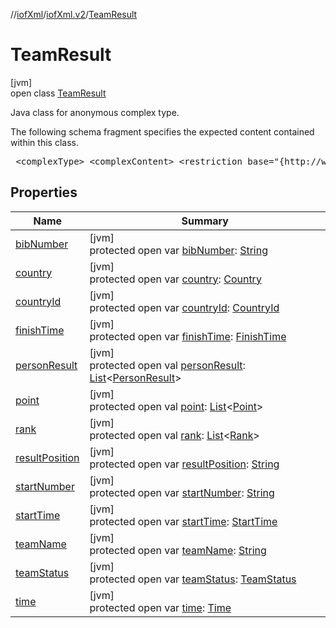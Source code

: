 //[iofXml](../../../index.md)/[iofXml.v2](../index.md)/[TeamResult](index.md)

# TeamResult

[jvm]\
open class [TeamResult](index.md)

<p>Java class for anonymous complex type. <p>The following schema fragment specifies the expected content contained within this class. <pre> &lt;complexType&gt; &lt;complexContent&gt; &lt;restriction base="{http://www.w3.org/2001/XMLSchema}anyType"&gt; &lt;sequence&gt; &lt;element ref="{}TeamName"/&gt; &lt;choice minOccurs="0"&gt; &lt;element ref="{}CountryId"/&gt; &lt;element ref="{}Country"/&gt; &lt;/choice&gt; &lt;element ref="{}StartNumber" minOccurs="0"/&gt; &lt;element ref="{}BibNumber" minOccurs="0"/&gt; &lt;element ref="{}StartTime" minOccurs="0"/&gt; &lt;element ref="{}FinishTime" minOccurs="0"/&gt; &lt;element ref="{}Time" minOccurs="0"/&gt; &lt;element ref="{}ResultPosition" minOccurs="0"/&gt; &lt;element ref="{}TeamStatus"/&gt; &lt;element ref="{}Rank" maxOccurs="unbounded" minOccurs="0"/&gt; &lt;element ref="{}Point" maxOccurs="unbounded" minOccurs="0"/&gt; &lt;element ref="{}PersonResult" maxOccurs="unbounded" minOccurs="0"/&gt; &lt;/sequence&gt; &lt;/restriction&gt; &lt;/complexContent&gt; &lt;/complexType&gt; </pre>

## Properties

| Name | Summary |
|---|---|
| [bibNumber](bib-number.md) | [jvm]<br>protected open var [bibNumber](bib-number.md): [String](https://docs.oracle.com/javase/8/docs/api/java/lang/String.html) |
| [country](country.md) | [jvm]<br>protected open var [country](country.md): [Country](../-country/index.md) |
| [countryId](country-id.md) | [jvm]<br>protected open var [countryId](country-id.md): [CountryId](../-country-id/index.md) |
| [finishTime](finish-time.md) | [jvm]<br>protected open var [finishTime](finish-time.md): [FinishTime](../-finish-time/index.md) |
| [personResult](person-result.md) | [jvm]<br>protected open val [personResult](person-result.md): [List](https://docs.oracle.com/javase/8/docs/api/java/util/List.html)<[PersonResult](../-person-result/index.md)> |
| [point](point.md) | [jvm]<br>protected open val [point](point.md): [List](https://docs.oracle.com/javase/8/docs/api/java/util/List.html)<[Point](../-point/index.md)> |
| [rank](rank.md) | [jvm]<br>protected open val [rank](rank.md): [List](https://docs.oracle.com/javase/8/docs/api/java/util/List.html)<[Rank](../-rank/index.md)> |
| [resultPosition](result-position.md) | [jvm]<br>protected open var [resultPosition](result-position.md): [String](https://docs.oracle.com/javase/8/docs/api/java/lang/String.html) |
| [startNumber](start-number.md) | [jvm]<br>protected open var [startNumber](start-number.md): [String](https://docs.oracle.com/javase/8/docs/api/java/lang/String.html) |
| [startTime](start-time.md) | [jvm]<br>protected open var [startTime](start-time.md): [StartTime](../-start-time/index.md) |
| [teamName](team-name.md) | [jvm]<br>protected open var [teamName](team-name.md): [String](https://docs.oracle.com/javase/8/docs/api/java/lang/String.html) |
| [teamStatus](team-status.md) | [jvm]<br>protected open var [teamStatus](team-status.md): [TeamStatus](../-team-status/index.md) |
| [time](time.md) | [jvm]<br>protected open var [time](time.md): [Time](../-time/index.md) |
